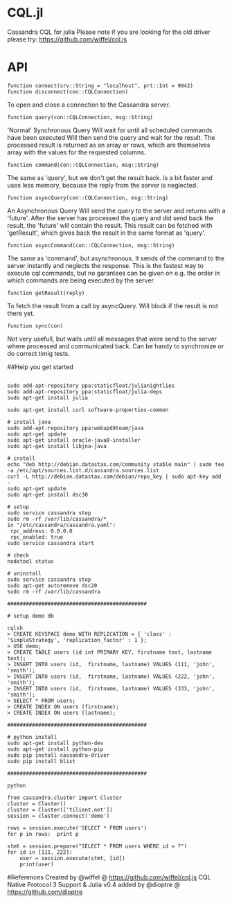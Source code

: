 CQL.jl
======

Cassandra CQL for julia
Please note if you are looking for the old driver please try: https://github.com/wiffel/cql.js


API
===

    function connect(srv::String = "localhost", prt::Int = 9042)
    function disconnect(con::CQLConnection)

To open and close a connection to the Cassandra server.

    function query(con::CQLConnection, msg::String)

'Normal' Synchronous Query
Will wait for until all scheduled commands have been executed
Will then send the query and wait for the result.
The processed result is returned as an array or
rows, which are themselves array with the values
for the requested columns.

    function command(con::CQLConnection, msg::String)

The same as 'query', but we don't get the result back.
Is a bit faster and uses less memory, because the
reply from the server is neglected.

    function asyncQuery(con::CQLConnection, msg::String)

An Asynchronous Query
Will send the query to the server and returns 
with a 'future'. After the server has processed the
query and did send back the result, the 'future' will
contain the result. This result can be fetched with
'getResult', which gives back the result in 
the same format as 'query'.

    function asyncCommand(con::CQLConnection, msg::String)

The same as 'command', but asynchronous.
It sends of the command to the server instantly and
neglects the response.
This is the fastest way to execute cql commands, but
no garantees can be given on e.g. the order in which
commands are being executed by the server.

    function getResult(reply)

To fetch the result from a call by asyncQuery.
Will block if the result is not there yet.

    function sync(con)

Not very usefull, but waits until all messages
that were send to the server where processed and
communicated back.
Can be handy to synchronize or do correct timig tests.

##Help you get started

```

sudo add-apt-repository ppa:staticfloat/julianightlies
sudo add-apt-repository ppa:staticfloat/julia-deps
sudo apt-get install julia

sudo apt-get install curl software-properties-common
 
# install java
sudo add-apt-repository ppa:webupd8team/java
sudo apt-get update
sudo apt-get install oracle-java8-installer
sudo apt-get install libjna-java

# install
echo "deb http://debian.datastax.com/community stable main" | sudo tee -a /etc/apt/sources.list.d/cassandra.sources.list
curl -L http://debian.datastax.com/debian/repo_key | sudo apt-key add -
sudo apt-get update
sudo apt-get install dsc30

# setup
sudo service cassandra stop
sudo rm -rf /var/lib/cassandra/*
in "/etc/cassandra/cassandra.yaml":
 rpc_address: 0.0.0.0
 rpc_enabled: true
sudo service cassandra start

# check
nodetool status

# uninstall
sudo service cassandra stop
sudo apt-get autoremove dsc20
sudo rm -rf /var/lib/cassandra

#############################################

# setup demo db

cqlsh
> CREATE KEYSPACE demo WITH REPLICATION = { 'class' : 'SimpleStrategy', 'replication_factor' : 1 };
> USE demo;
> CREATE TABLE users (id int PRIMARY KEY, firstname text, lastname text);
> INSERT INTO users (id,  firstname, lastname) VALUES (111, 'john', 'smith');
> INSERT INTO users (id,  firstname, lastname) VALUES (222, 'john', 'smith');
> INSERT INTO users (id,  firstname, lastname) VALUES (333, 'john', 'smith');
> SELECT * FROM users;
> CREATE INDEX ON users (firstname);
> CREATE INDEX ON users (lastname);

#############################################

# python install
sudo apt-get install python-dev
sudo apt-get install python-pip
sudo pip install cassandra-driver
sudo pip install blist

#############################################

python

from cassandra.cluster import Cluster
cluster = Cluster()
cluster = Cluster(['tilient.net'])
session = cluster.connect('demo')

rows = session.execute('SELECT * FROM users')
for p in rows:  print p

stmt = session.prepare("SELECT * FROM users WHERE id = ?")  
for id in [111, 222]:
    user = session.execute(stmt, [id])
    print(user)

```

#References
Created by
@wiffel @ https://github.com/wiffel/cql.js
CQL Native Protocol 3 Support & Julia v0.4 added by
@dioptre @ https://github.com/dioptre

